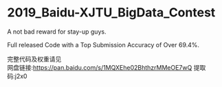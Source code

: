 # 2019_Baidu-XJTU_BigData_Contest
A not bad reward for stay-up guys.

Full released Code with a Top Submission Accuracy of Over 69.4%. 

完整代码及权重请见   
网盘链接:https://pan.baidu.com/s/1MQXEhe02BhthzrMMeOE7wQ 提取码:j2x0 
